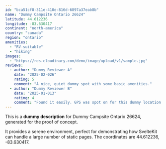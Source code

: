 ```yaml
---
id: "bca51cf8-311e-410e-816d-6897a37eab8b"
name: "Dummy Campsite Ontario 26624"
latitude: 44.612236
longitude: -83.630417
continent: "north-america"
country: "canada"
region: "ontario"
amenities:
  - "RV-suitable"
  - "hiking"
images:
  - "https://res.cloudinary.com/demo/image/upload/v1/sample.jpg"
reviews:
  - author: "Dummy Reviewer A"
    date: "2025-02-026"
    rating: 5
    comment: "A nice, quiet dummy spot with some basic amenities."
  - author: "Dummy Reviewer B"
    date: "2025-01-013"
    rating: 4
    comment: "Found it easily. GPS was spot on for this dummy location."
---
```


This is a **dummy description** for Dummy Campsite Ontario 26624, generated for the proof of concept.

It provides a serene environment, perfect for demonstrating how SvelteKit can handle a large number of static pages. The coordinates are 44.612236, -83.630417.

